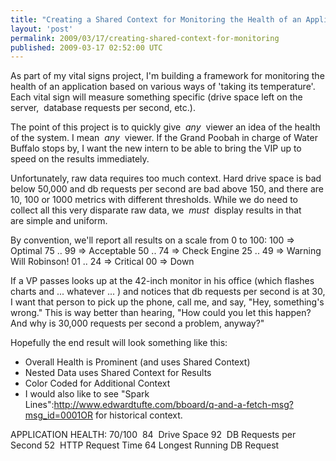 ```yaml
---
title: "Creating a Shared Context for Monitoring the Health of an Application"
layout: 'post'
permalink: 2009/03/17/creating-shared-context-for-monitoring
published: 2009-03-17 02:52:00 UTC
---
```

As part of my vital signs project, I'm building a framework for monitoring the health of an application based on various ways of 'taking its temperature'. Each vital sign will measure something specific (drive space left on the server,  database requests per second, etc.).  

The point of this project is to quickly give  _any_  viewer an idea of the health of the system. I mean  _any_  viewer. If the Grand Poobah in charge of Water Buffalo stops by, I want the new intern to be able to bring the VIP up to speed on the results immediately. 

Unfortunately, raw data requires too much context. Hard drive space is bad below 50,000 and db requests per second are bad above 150, and there are 10, 100 or 1000 metrics with different thresholds. While we do need to collect all this very disparate raw data, we  _must_  display results in that are simple and uniform.  

By convention, we'll report all results on a scale from 0 to 100:
100 =&gt; Optimal
75 .. 99 =&gt; Acceptable 
50 .. 74 =&gt; Check Engine 
25 .. 49 =&gt; Warning Will Robinson! 
01 .. 24 =&gt; Critical 
00 =&gt; Down

If a VP passes looks up at the 42-inch monitor in his office (which flashes charts and ... whatever ... ) and notices that db requests per second is at 30, I want that person to pick up the phone, call me, and say, &quot;Hey, something's wrong.&quot; This is way better than hearing, &quot;How could you let this happen? And why is 30,000 requests per second a problem, anyway?&quot;

Hopefully the end result will look something like this:
* Overall Health is Prominent (and uses Shared Context) 
* Nested Data uses Shared Context for Results 
* Color Coded for Additional Context
* I would also like to see &quot;Spark Lines&quot;:http://www.edwardtufte.com/bboard/q-and-a-fetch-msg?msg_id=0001OR for historical context.

APPLICATION HEALTH:
70/100 
84  Drive Space 
92  DB Requests per Second 
52  HTTP Request Time 
64 Longest Running DB Request

